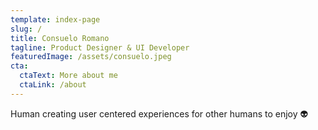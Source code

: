 ```yaml
---
template: index-page
slug: /
title: Consuelo Romano
tagline: Product Designer & UI Developer
featuredImage: /assets/consuelo.jpeg
cta:
  ctaText: More about me
  ctaLink: /about
---
```

Human creating user centered experiences for other humans to enjoy 👽
